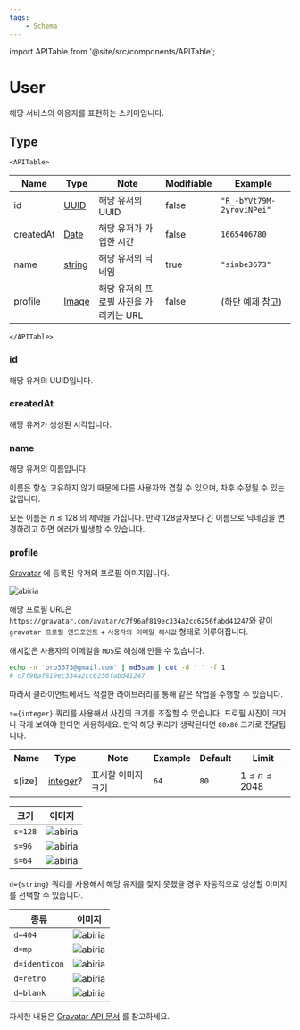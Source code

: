```yaml
---
tags:
    - Schema
---
```


import APITable from '@site/src/components/APITable';

# User

해당 서비스의 이용자를 표현하는 스키마입니다.

## Type

```mdx-code-block
<APITable>
```

| Name      | Type                                      | Note                                   | Modifiable | Example                   |
| --------- | ----------------------------------------- | -------------------------------------- | ---------- | ------------------------- |
| id        | [UUID](../../types/semantic/uuid.md)      | 해당 유저의 UUID                       | false      | `"R_-bYVt79M-2yroviNPei"` |
| createdAt | [Date](../../types/semantic/date.md)      | 해당 유저가 가입한 시간                | false      | `1665406780`              |
| name      | [string](../../types/primitive/string.md) | 해당 유저의 닉네임                     | true       | `"sinbe3673"`             |
| profile   | [Image](../../types/semantic/image.md)    | 해당 유저의 프로필 사진을 가리키는 URL | false      | (하단 예제 참고)          |

```mdx-code-block
</APITable>
```

### id

해당 유저의 UUID입니다.

### createdAt

해당 유저가 생성된 시각입니다.

### name

해당 유저의 이름입니다.

이름은 항상 고유하지 않기 때문에 다른 사용자와 겹칠 수 있으며, 차후 수정될 수 있는 값입니다.

모든 이름은 $n\leq128$ 의 제약을 가집니다. 만약 128글자보다 긴 이름으로 닉네임을 변경하려고 하면 에러가 발생할 수 있습니다.

### profile

[Gravatar](https://gravatar.com) 에 등록된 유저의 프로필 이미지입니다.

![abiria](https://gravatar.com/avatar/c7f96af819ec334a2cc6256fabd41247)

해당 프로필 URL은 `https://gravatar.com/avatar/c7f96af819ec334a2cc6256fabd41247`와 같이 `gravatar 프로필 엔드포인트` + `사용자의 이메일 해시값` 형태로 이루어집니다.

해시값은 사용자의 이메일을 `MD5`로 해싱해 만들 수 있습니다.

```bash
echo -n 'oro3673@gmail.com' | md5sum | cut -d ' ' -f 1
# c7f96af819ec334a2cc6256fabd41247
```

따라서 클라이언트에서도 적절한 라이브러리를 통해 같은 작업을 수행할 수 있습니다.

`s={integer}` 쿼리를 사용해서 사진의 크기를 조절할 수 있습니다. 프로필 사진이 크거나 작게 보여야 한다면 사용하세요. 만약 해당 쿼리가 생략된다면 `80x80` 크기로 전달됩니다.

| Name   | Type                                | Note               | Example | Default | Limit             |
| ------ | ----------------------------------- | ------------------ | ------- | ------- | ----------------- |
| s[ize] | [integer](../primitive/integer.md)? | 표시할 이미지 크기 | `64`    | `80`    | $1\leq n\leq2048$ |

| 크기    | 이미지                                                                        |
| ------- | ----------------------------------------------------------------------------- |
| `s=128` | ![abiria](https://gravatar.com/avatar/c7f96af819ec334a2cc6256fabd41247?s=128) |
| `s=96`  | ![abiria](https://gravatar.com/avatar/c7f96af819ec334a2cc6256fabd41247?s=96)  |
| `s=64`  | ![abiria](https://gravatar.com/avatar/c7f96af819ec334a2cc6256fabd41247?s=64)  |

`d={string}` 쿼리를 사용해서 해당 유저를 찾지 못했을 경우 자동적으로 생성할 이미지를 선택할 수 있습니다.

| 종류          | 이미지                                                                              |
| ------------- | ----------------------------------------------------------------------------------- |
| `d=404`       | ![abiria](https://gravatar.com/avatar/c7f96af819ec334a2cc6256fabd41246?d=404)       |
| `d=mp`        | ![abiria](https://gravatar.com/avatar/c7f96af819ec334a2cc6256fabd41246?d=mp)        |
| `d=identicon` | ![abiria](https://gravatar.com/avatar/c7f96af819ec334a2cc6256fabd41246?d=identicon) |
| `d=retro`     | ![abiria](https://gravatar.com/avatar/c7f96af819ec334a2cc6256fabd41246?d=retro)     |
| `d=blank`     | ![abiria](https://gravatar.com/avatar/c7f96af819ec334a2cc6256fabd41246?d=blank)     |

자세한 내용은 [Gravatar API 문서](https://gravatar.com/site/implement/) 를 참고하세요.
